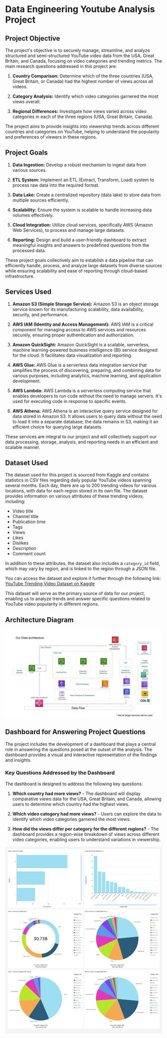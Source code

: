 # Data Engineering Youtube Analysis Project


## Project Objective

The project's objective is to securely manage, streamline, and analyze structured and semi-structured YouTube video data from the USA, Great Britain, and Canada, focusing on video categories and trending metrics. The main research questions addressed in this project are:

1. **Country Comparison:** Determine which of the three countries (USA, Great Britain, or Canada) had the highest number of views across all videos.

2. **Category Analysis:** Identify which video categories garnered the most views overall.

3. **Regional Differences:** Investigate how views varied across video categories in each of the three regions (USA, Great Britain, Canada).

The project aims to provide insights into viewership trends across different countries and categories on YouTube, helping to understand the popularity and preferences of viewers in these regions.

## Project Goals

1. **Data Ingestion:** Develop a robust mechanism to ingest data from various sources.

2. **ETL System:** Implement an ETL (Extract, Transform, Load) system to process raw data into the required format.

3. **Data Lake:** Create a centralized repository (data lake) to store data from multiple sources efficiently.

4. **Scalability:** Ensure the system is scalable to handle increasing data volumes effectively.

5. **Cloud Integration:** Utilize cloud services, specifically AWS (Amazon Web Services), to process and manage large datasets.

6. **Reporting:** Design and build a user-friendly dashboard to extract meaningful insights and answers to predefined questions from the processed data.

These project goals collectively aim to establish a data pipeline that can efficiently handle, process, and analyze large datasets from diverse sources while ensuring scalability and ease of reporting through cloud-based infrastructure.

## Services Used

1. **Amazon S3 (Simple Storage Service):** Amazon S3 is an object storage service known for its manufacturing scalability, data availability, security, and performance.

2. **AWS IAM (Identity and Access Management):** AWS IAM is a critical component for managing access to AWS services and resources securely, ensuring proper authentication and authorization.

3. **Amazon QuickSight:** Amazon QuickSight is a scalable, serverless, machine learning-powered business intelligence (BI) service designed for the cloud. It facilitates data visualization and reporting.

4. **AWS Glue:** AWS Glue is a serverless data integration service that simplifies the process of discovering, preparing, and combining data for various purposes, including analytics, machine learning, and application development.

5. **AWS Lambda:** AWS Lambda is a serverless computing service that enables developers to run code without the need to manage servers. It's used for executing code in response to specific events.

6. **AWS Athena:** AWS Athena is an interactive query service designed for data stored in Amazon S3. It allows users to query data without the need to load it into a separate database; the data remains in S3, making it an efficient choice for querying large datasets.

These services are integral to our project and will collectively support our data processing, storage, analysis, and reporting needs in an efficient and scalable manner.

## Dataset Used

The dataset used for this project is sourced from Kaggle and contains statistics in CSV files regarding daily popular YouTube videos spanning several months. Each day, there are up to 200 trending videos for various locations, with data for each region stored in its own file. The dataset provides information on various attributes of these trending videos, including:

- Video title
- Channel title
- Publication time
- Tags
- Views
- Likes
- Dislikes
- Description
- Comment count

In addition to these attributes, the dataset also includes a `category_id` field, which may vary by region, and is linked to the region through a JSON file.

You can access the dataset and explore it further through the following link:
[YouTube Trending Video Dataset on Kaggle](https://www.kaggle.com/datasets/datasnaek/youtube-new)

This dataset will serve as the primary source of data for our project, enabling us to analyze trends and answer specific questions related to YouTube video popularity in different regions.

## Architecture Diagram
![Image Alt Text](architecture.jpeg)

## Dashboard for Answering Project Questions

The project includes the development of a dashboard that plays a central role in answering the questions posed at the outset of the analysis. The dashboard provides a visual and interactive representation of the findings and insights.

### Key Questions Addressed by the Dashboard

The dashboard is designed to address the following key questions:

1. **Which country had more views?** - The dashboard will display comparative views data for the USA, Great Britain, and Canada, allowing users to determine which country had the highest views.

2. **Which video category had more views?** - Users can explore the data to identify which video categories garnered the most views.

3. **How did the views differ per category for the different regions?** - The dashboard provides a region-wise breakdown of views across different video categories, enabling users to understand variations in viewership.

![Image Alt Text](dashboard.jpg)
